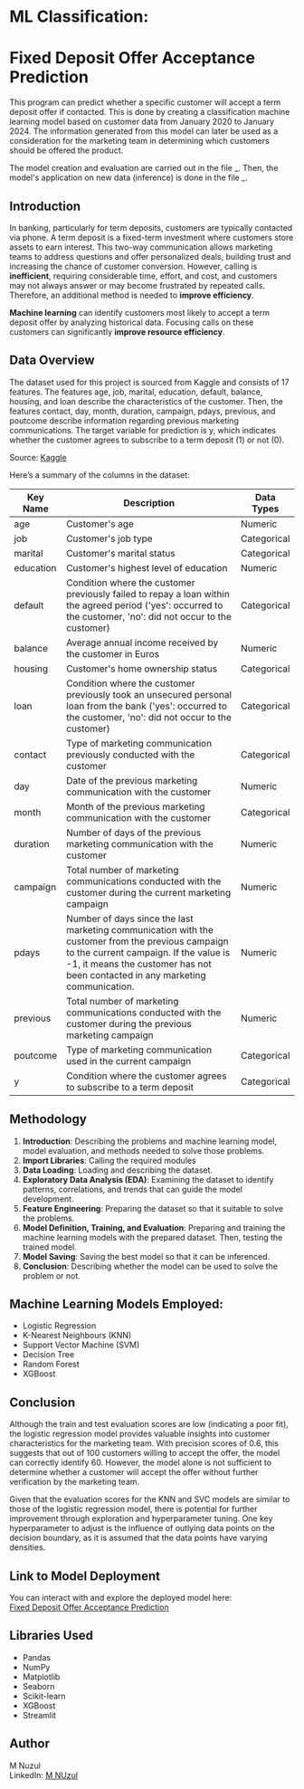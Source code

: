 # **ML Classification:**
# **Fixed Deposit Offer Acceptance Prediction**

This program can predict whether a specific customer will accept a term deposit offer if contacted. This is done by creating a classification machine learning model based on customer data from January 2020 to January 2024. The information generated from this model can later be used as a consideration for the marketing team in determining which customers should be offered the product.

The model creation and evaluation are carried out in the file _. Then, the model's application on new data (inference) is done in the file _.


## **Introduction**

In banking, particularly for term deposits, customers are typically contacted via phone. A term deposit is a fixed-term investment where customers store assets to earn interest. This two-way communication allows marketing teams to address questions and offer personalized deals, building trust and increasing the chance of customer conversion. However, calling is **inefficient**, requiring considerable time, effort, and cost, and customers may not always answer or may become frustrated by repeated calls. Therefore, an additional method is needed to **improve efficiency**.

**Machine learning** can identify customers most likely to accept a term deposit offer by analyzing historical data. Focusing calls on these customers can significantly **improve resource efficiency**.

## **Data Overview**

The dataset used for this project is sourced from Kaggle and consists of 17 features. The features age, job, marital, education, default, balance, housing, and loan describe the characteristics of the customer. Then, the features contact, day, month, duration, campaign, pdays, previous, and poutcome describe information regarding previous marketing communications. The target variable for prediction is y, which indicates whether the customer agrees to subscribe to a term deposit (1) or not (0).

Source: [Kaggle](https://www.kaggle.com/datasets/psvishnu/bank-direct-marketing)


Here’s a summary of the columns in the dataset:

| Key Name  | Description | Data Types |
|-----------|-------------|------------|
| age       | Customer's age | Numeric |
| job       | Customer's job type | Categorical |
| marital   | Customer's marital status | Categorical |
| education | Customer's highest level of education | Numeric |
| default   | Condition where the customer previously failed to repay a loan within the agreed period ('yes': occurred to the customer, 'no': did not occur to the customer) | Categorical |
| balance   | Average annual income received by the customer in Euros | Numeric |
| housing   | Customer's home ownership status | Categorical |
| loan      | Condition where the customer previously took an unsecured personal loan from the bank ('yes': occurred to the customer, 'no': did not occur to the customer) | Categorical |
| contact   | Type of marketing communication previously conducted with the customer | Categorical |
| day       | Date of the previous marketing communication with the customer | Numeric |
| month     | Month of the previous marketing communication with the customer | Categorical |
| duration  | Number of days of the previous marketing communication with the customer | Numeric |
| campaign  | Total number of marketing communications conducted with the customer during the current marketing campaign | Numeric |
| pdays     | Number of days since the last marketing communication with the customer from the previous campaign to the current campaign. If the value is -1, it means the customer has not been contacted in any marketing communication. | Numeric |
| previous  | Total number of marketing communications conducted with the customer during the previous marketing campaign | Numeric |
| poutcome  | Type of marketing communication used in the current campaign | Categorical |
| y         | Condition where the customer agrees to subscribe to a term deposit | Categorical |


## **Methodology**

1.	**Introduction**: Describing the problems and machine learning model, model evaluation, and methods needed to solve those problems.
2.	**Import Libraries**: Calling the required modules
3.	**Data Loading**: Loading and describing the dataset.
4.	**Exploratory Data Analysis (EDA)**: Examining the dataset to identify patterns, correlations, and trends that can guide the model development.
5.	**Feature Engineering**: Preparing the dataset so that it suitable to solve the problems.
6.	**Model Definition, Training, and Evaluation**: Preparing and training the machine learning models with the prepared dataset. Then, testing the trained model.
7.	**Model Saving**: Saving the best model so that it can be inferenced.
8.	**Conclusion**: Describing whether the model can be used to solve the problem or not.


## **Machine Learning Models Employed:**

- Logistic Regression
- K-Nearest Neighbours (KNN)
- Support Vector Machine (SVM)
- Decision Tree
- Random Forest
- XGBoost

## **Conclusion**

Although the train and test evaluation scores are low (indicating a poor fit), the logistic regression model provides valuable insights into customer characteristics for the marketing team. With precision scores of 0.6, this suggests that out of 100 customers willing to accept the offer, the model can correctly identify 60. However, the model alone is not sufficient to determine whether a customer will accept the offer without further verification by the marketing team.

Given that the evaluation scores for the KNN and SVC models are similar to those of the logistic regression model, there is potential for further improvement through exploration and hyperparameter tuning. One key hyperparameter to adjust is the influence of outlying data points on the decision boundary, as it is assumed that the data points have varying densities.


## **Link to Model Deployment**

You can interact with and explore the deployed model here:  
[Fixed Deposit Offer Acceptance Prediction](https://huggingface.co/spaces/mnuzulbandung/aaaa)

## **Libraries Used**

- Pandas
- NumPy
- Matplotlib
- Seaborn
- Scikit-learn
- XGBoost
- Streamlit

## **Author**

M Nuzul  
LinkedIn: [M NUzul](https://www.linkedin.com/in/m-nuzul/)
